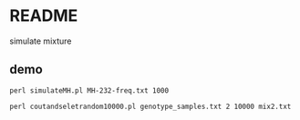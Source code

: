 # README

simulate mixture

## demo

```shell
perl simulateMH.pl MH-232-freq.txt 1000

perl coutandseletrandom10000.pl genotype_samples.txt 2 10000 mix2.txt
```

